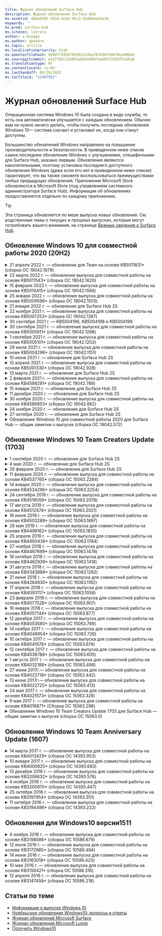 ```yaml
---
title: Журнал обновлений Surface Hub
description: Журнал обновлений Surface Hub
ms.assetid: d66a9392-2b14-4cb2-95c3-92db0ae2de34
keywords: ''
ms.prod: surface-hub
ms.sitesec: library
author: v-miegge
ms.author: dpandre
ms.topic: article
ms.localizationpriority: high
ms.openlocfilehash: 9d48779195702952314baf07636749b70ce000ab
ms.sourcegitcommit: e1d7782c2d205da9d1eb6b7aad0333350f2cb5a8
ms.translationtype: HT
ms.contentlocale: ru-RU
ms.lasthandoff: 04/29/2022
ms.locfileid: "12497952"
---
```

# <a name="surface-hub-update-history"></a>Журнал обновлений Surface Hub

Операционная система Windows 10 была создана в виде службы, то есть она автоматически улучшается с каждым обновлением. Обычно вам не нужно ничего делать, чтобы получить последние обновления Windows 10— система скачает и установит их, когда они станут доступны.

Большинство обновлений Windows направлено на повышение производительности и безопасности. В приведенном ниже списке самое последнее обновление Windows с улучшениями, специфичными для Surface Hub, указано первым. Обновления являются накопительными, поэтому установка последнего доступного обновления Windows (даже если его нет в приведенном ниже списке) гарантирует, что вы также сможете воспользоваться преимуществами любых предыдущих обновлений. Приложения Microsoft Store обновляются в Microsoft Store (под управлением системного администратора Surface Hub). Информация об обновлениях предоставляется отдельно по каждому приложению.

> [!TIP]
> Эта страница обновляется по мере выпуска новых обновлений. См. родственные темы о текущих и прошлых выпусках, которые могут потребовать вашего внимания, на странице [Важные сведения о Surface Hub](https://support.microsoft.com/products/surface-devices/surface-hub).

## <a name="windows-10-team-2020-update-20h2"></a>Обновление Windows 10 для совместной работы 2020 (20H2)

<details>
<summary>21 апреля 2022 г. — обновление для Team на основе KB5011831* (сборка ОС 19042.1679)</summary>

Обновление Surface Hub направлено на улучшение качества работы ОС и содержит исправления для системы безопасности. К числу ключевых обновлений Surface Hub, которые еще не были упомянуты в статье [Журнал обновлений Windows 10](https://support.microsoft.com/help/4581839/windows-10-update-history), можно отнести следующие:

* Исправление, которое не позволяет операции "Завершить сеанс" инициировать сообщение "Вашему устройству требуется обновление. Перезапустите его, чтобы завершить работу..." и последующий перезапуск в некоторых сценариях.
* Исправление, которое гарантирует возможность использования [CSP SurfaceHub](/windows/client-management/mdm/surfacehub-csp#deviceaccount) с политиками SyncML, которые настраивают учетные записи устройств в формате `DOMAIN\username`.
 
Инструкции по включению и отключению функций и служб устройств см. в [руководстве администратора Surface Hub](/surface-hub/). *[KB5011831](https://support.microsoft.com/help/5011831)
</details>

<details>
<summary>22 марта 2022 г. — обновление выпуска для совместной работы на основе KB5011543* (сборка ОС 19042.1620)</summary>

Обновление Surface Hub направлено на улучшение качества работы ОС и содержит исправления для системы безопасности. К числу ключевых обновлений Surface Hub, которые еще не были упомянуты в статье [Журнал обновлений Windows 10](https://support.microsoft.com/help/4581839/windows-10-update-history), можно отнести следующие:

* Добавляет для администраторов возможность [устанавливать прогрессивные веб-приложения](install-pwa-surface-hub.md) (PWA).
* Устраняет проблему, из-за которой устройства Surface Hub, присоединенные к Azure AD или настроенные с помощью учетной записи локального администратора, могли не синхронизировать часы компьютера.
* Устраняет проблему, из-за которой при использовании предложений входа в разделе собраний и файлов с помощью приложения Authenticator пользователям порой приходилось повторять процесс входа.
 
Инструкции по включению и отключению функций и служб устройств см. в [руководстве администратора Surface Hub](/surface-hub/). *[KB5011543](https://support.microsoft.com/help/5011543)
</details>

<details>
<summary>15 февраля 2022 г. — обновление выпуска для совместной работы на основе KB5010415* (сборка ОС 19042.1566)</summary>

Обновление Surface Hub направлено на улучшение качества работы ОС и содержит исправления для системы безопасности. Основные обновления для Surface Hub описаны в [Windows 10 для совместной работы 2020, обновление 2](surface-hub-2020-update-whats-new.md#windows-10-team-2020-update-2), а также включают следующее:

* Исправление, позволяющее отключать службы Exchange при настройке учетной записи устройства.
* Повышение надежности некоторых сценариев настройки учетной записи устройства при использовании локального почтового ящика Exchange.
* Повышение надежности некоторых сценариев настройки политики MDM при использовании CSP SurfaceHub.
* Повышение надежности сценариев входящих звонков при использовании Skype для бизнеса.

Инструкции по включению и отключению функций и служб устройств см. в [руководстве администратора Surface Hub](/surface-hub/). *[KB5010415](https://support.microsoft.com/help/5010415)
</details>

<details>
<summary>25 января 2022 г. — обновление выпуска для совместной работы на основе KB5009596* (сборка ОС 19042.1503)</summary>

Обновление Surface Hub направлено на улучшение качества работы ОС и содержит исправления для системы безопасности. К числу ключевых обновлений Surface Hub, которые еще не были упомянуты в статье [Журнал обновлений Windows 10](https://support.microsoft.com/help/4581839/windows-10-update-history), можно отнести следующие:

* Устранена проблема, из-за которой Surface Hub не удавалось передавать данные в настроенные рабочие области Azure Log Analytics.
* Устранена проблема, из-за которой запуск собрания Skype для бизнеса с экрана приветствия Surface Hub мог привести к полностью развернутому клиенту SfB, который нельзя было свернуть.
* Устранена проблема, из-за которой Surface Hub, присоединенные к Azure AD, не заполняли предварительно вход в собрания и файлы списком приглашенных на собрание.
* Устранена проблема, из-за которой в некоторых локальных сценариях нельзя было включить чередование паролей учетных записей устройств.

Инструкции по включению и отключению функций и служб устройств см. в [руководстве администратора Surface Hub](/surface-hub/). *[KB5009596](https://support.microsoft.com/help/5009596)
</details>

<details>
<summary>21 января 2022 г. — обновление для Surface Hub 2S</summary>

Это обновление предназначено для Surface Hub 2S и содержит обновления драйверов и встроенного ПО, описанные ниже:

* Обновление UEFI Surface — 694.3924.768.0
  * Повышена безопасность и стабильность системы.
* Драйвер интерфейса модуля управления Intel(R) — 2120.100.0.1085
  * Повышена безопасность и стабильность системы.
</details>

<details>
<summary>22 ноября 2021 г. — обновление выпуска для совместной работы на основе KB5007253* (сборка ОС 19042.1387)</summary>

Обновление Surface Hub направлено на улучшение качества работы ОС и содержит исправления для системы безопасности. К числу ключевых обновлений Surface Hub, которые еще не были упомянуты в статье [Журнал обновлений Windows 10](https://support.microsoft.com/help/4581839/windows-10-update-history), можно отнести следующие:

* Исправление, которое применяет ограничение в 32 символа при использовании политики MDM для установки «понятного имени» на Surface Hub.
* Исправление, которое исправляет поведение политики AllowStorageCard MDM, когда она возвращается к значению 1 (карты памяти разрешены) с 0.
* Обновите, чтобы позволить браузеру Edge (Chromium) получать доступ к тем же расположениям файлов, которые доступны в проводнике, включая подключенный USB-накопитель.

Инструкции по включению и отключению функций и служб устройств см. в [руководстве администратора Surface Hub](/surface-hub/). *[KB5007253](https://support.microsoft.com/help/5007253)
</details>

<details>
<summary>30 сентября 2021 г. — KB5004196, KB5004198 и KB5004199</summary>

Эти обновления для Surface Hub предоставляют клиент Teams Room, агент Центра администрирования Teams и агент управляемых конференц-залов. Основные функции описаны [в Teams Room на Surface Hub](surface-hub-teams-rooms.md).
 
Инструкции по включению и отключению функций и служб устройств см. в [руководстве администратора Surface Hub](/surface-hub/).
</details>

<details>
<summary>30 сентября 2021 г. — обновление выпуска для совместной работы на основе KB5005611* (сборка ОС 19042.1266)</summary>

Обновление Surface Hub направлено на улучшение качества работы ОС и содержит исправления для системы безопасности. К числу ключевых обновлений Surface Hub, которые еще не были упомянуты в статье [Журнал обновлений Windows 10](https://support.microsoft.com/help/4581839/windows-10-update-history), можно отнести следующие:

* Заменяет режим собрания 1 (предпочтительны Teams/доступен SfB) функциональностью режима 2 (только команды); можно использовать любой параметр, но оба имеют одинаковый эффект.

Инструкции по включению и отключению функций и служб устройств см. в [руководстве администратора Surface Hub](/surface-hub/). *[KB5005611](https://support.microsoft.com/help/5005611)
</details>

<details>
<summary>1 сентября 2021 г. — обновление выпуска для совместной работы на основе KB5005101* (сборка ОС 19042.1202)</summary>

Обновление Surface Hub направлено на улучшение качества работы ОС и содержит исправления для системы безопасности. Основные обновления для Surface Hub описаны в [Windows 10 для совместной работы 2020, обновление 1](surface-hub-2020-update-whats-new.md#windows-10-team-2020-update-1), а также включают следующее:

* Повышение надежности некоторых сценариев настройки учетной записи устройства при использовании локального почтового ящика Exchange.

Инструкции по включению и отключению функций и служб устройств см. в [руководстве администратора Surface Hub](/surface-hub/). *[KB5005101](https://support.microsoft.com/help/5005101)
</details>

<details>
<summary>29 июля 2021 г. — обновление выпуска для совместной работы на основе KB5004296* (сборка ОС 19042.1151)</summary>

Обновление Surface Hub направлено на улучшение качества работы ОС и содержит исправления для системы безопасности. К числу ключевых обновлений Surface Hub, которые еще не были упомянуты в статье [Журнал обновлений Windows 10](https://support.microsoft.com/help/4581839/windows-10-update-history), можно отнести следующие:

* Обновите функцию "Сбор журналов", чтобы включить диагностические данные Windows в формате CSV.
* Исправление, которое гарантирует, что очистка завершения сеанса полностью удалит все данные, связанные с Edge Chromium.
* Улучшает некоторые сценарии личного входа с присоединенными к Azure AD устройствами Surface Hub при использовании приложения Authenticator.

Инструкции по включению и отключению функций и служб устройств см. в [руководстве администратора Surface Hub](/surface-hub/). *[KB5004296](https://support.microsoft.com/help/5004296)
</details>

<details>
<summary>10 июня 2021 г. — обновление для Surface Hub 2S</summary>

Это обновление предназначено для Surface Hub 2S и содержит обновления драйверов и встроенного ПО, описанные ниже:

* Обновление UEFI Surface — 694.3751.768.0
  * Устранена критическая уязвимость системы безопасности и повышена стабильность системы.
* Обновление встроенного ПО Surface ME — 11.8.86.3877
  * Устранена критическая уязвимость системы безопасности и повышена стабильность системы.
* Драйвер интерфейса модуля управления Intel(R) — 2102.100.0.1044
  * Устранена критическая уязвимость системы безопасности и повышена стабильность системы.
</details>

<details>
<summary>13 апреля 2021 г. — обновление выпуска для совместной работы на основе KB5001330* (сборка ОС 19042.928)</summary>

Обновление Surface Hub направлено на улучшение качества работы ОС и содержит исправления для системы безопасности. К числу ключевых обновлений Surface Hub, которые еще не были упомянуты в статье [Журнал обновлений Windows 10](https://support.microsoft.com/help/4581839/windows-10-update-history), можно отнести следующие:

* Устранена проблема, из-за которой на некоторых устройствах Surface Hub устанавливались только ежемесячные обновления безопасности Windows, а не все накопительные обновления Windows.

Инструкции по включению и отключению функций и служб устройств см. в [руководстве администратора Surface Hub](/surface-hub/). *[KB5001330](https://support.microsoft.com/help/5001330)
</details>

<details>
<summary>13 марта 2021 г. — обновление для Surface Hub 2S</summary>

Это обновление предназначено для Surface Hub 2S и содержит обновления драйверов и встроенного ПО, описанные ниже:

* Драйвер Intel(R) Bluetooth — 22.30.0.4
  * Повышена безопасность и стабильность системы.
* Графический драйвер Intel(R) — 27.20.100.8682
  * Повышена безопасность и стабильность системы.
* Драйвер Intel(R) Wi-Fi — 22.30.0.11
  * Повышена безопасность и стабильность системы.
</details>

<details>
<summary>2 февраля 2021 г. — обновление выпуска для совместной работы на основе KB4598291* (сборка ОС 19042.789)</summary>

Обновление Surface Hub направлено на улучшение качества работы ОС и содержит исправления для системы безопасности. К числу ключевых обновлений Surface Hub, которые еще не были упомянуты в статье [Журнал обновлений Windows 10](https://support.microsoft.com/help/4581839/windows-10-update-history), можно отнести следующие:

* Исправление, позволяющее синхронизировать календарь с Exchange, если имя участника-пользователя учетной записи устройства не равно SMTP.
* Добавляет возможность для администраторов [отключать использование современной проверки подлинности](/windows/client-management/mdm/surfacehub-csp#deviceaccount-exchangemodernauthenabled) во время синхронизации календаря с Exchange.
* Гарантирует, что пользователям Surface Hub не будет предложено ввести учетные данные прокси-сервера после включения функции "Использовать учетные данные учетной записи устройства".
* Устранена проблема, из-за которой проверки обновлений Центра обновления Windows и Store никогда не завершались, если использовался прокси-сервер, требующий проверки подлинности.
* Повышает надежность приложения Connect в проводных сценариях загрузки.

Инструкции по включению и отключению функций и служб устройств см. в [руководстве администратора Surface Hub](/surface-hub/). *[KB4598291](https://support.microsoft.com/help/4598291)
</details>

<details>
<summary>15 января 2021 г. — обновление для Surface Hub 2S</summary>

Это обновление предназначено для Surface Hub 2S и содержит обновления драйверов и встроенного ПО, описанные ниже:

* Обновление встроенного ПО SMC Surface — 3.93.139.0
* Обновление UEFI Surface — 694.3473.768.0
</details>

<details>
<summary>11 декабря 2020 г. — обновление для Surface Hub 2S</summary>

Это обновление предназначено для Surface Hub 2S и содержит обновления драйверов и встроенного ПО, описанные ниже:

* Обновление встроенного ПО SMC Surface — 3.92.139.0
* Обновление UEFI Surface — 694.3447.768.0
</details>

<details>
<summary>30 ноября 2020 г. — обновление выпуска для совместной работы на основе KB4586853* (сборка ОС 19042.662)</summary>

Обновление Surface Hub направлено на улучшение качества работы ОС и содержит исправления для системы безопасности. К числу ключевых обновлений Surface Hub, которые еще не были упомянуты в статье [Журнал обновлений Windows 10](https://support.microsoft.com/help/4581839/windows-10-update-history), можно отнести следующие:

* Обновление страницы параметров конфиденциальности для предоставления дополнительных параметров.
* Устранена проблема, из-за которой уже начавшиеся собрания не отображались на экране приветствия/начальном экране.
* Устранена проблема с облачным восстановлением для языков, отличных от английского (США).
* Skype для бизнеса
  * Улучшены характеристики направленного звука.
  * Заглушены звуки от касания пера при использовании пера во время звонков Skype для бизнеса.
* Повышена надежность при регистрации в программе предварительной оценки Windows.
* Повышена надежность оболочки Windows Team.

Инструкции по включению и отключению функций и служб устройств см. в [руководстве администратора Surface Hub](/surface-hub/). *[KB4586853](https://support.microsoft.com/help/4586853)
</details>

<details>
<summary>24 ноября 2020 г. — обновление для Surface Hub 2S</summary>

Это обновление предназначено для Surface Hub 2S и содержит обновления драйверов и встроенного ПО, описанные ниже:

* Обновление встроенного ПО SMC Surface — 3.91.139.0
  * Повышение надежности режима ожидания с подключением.
* Обновление встроенного ПО Surface Touch — 3.91.139.0
  * Повышение отклика на сенсорный ввод в режиме ожидания с подключением.
* Обновление встроенного ПО Surface USB Audio — 3.91.139.0
* Обновление встроенного ПО Surface Pen — 3.91.139.0
</details>

<details>
<summary>27 октября 2020 г. — обновление для Surface Hub 2S</summary>

Это обновление предназначено для Surface Hub 2S и содержит обновления драйверов и встроенного ПО, описанные ниже:

* Обновление встроенного ПО агрегатора системы Surface — 4.14.139.0
* Обновление UEFI Surface — 694.3386.768.0
</details>

<details>
<summary>Обновление Windows 10 для совместной работы 2020 для Surface Hub — общие заметки о выпуске (сборка ОС 19042.572)</summary>

Обновление Surface Hub направлено на улучшение качества работы ОС и содержит исправления для системы безопасности. Ключевые обновления для Surface Hub, не описанные в [журнале обновлений Windows 10](https://support.microsoft.com/help/4581839/windows-10-update-history), отмечены на странице [Новые возможности обновления Windows 10 для совместной работы 2020](/surface-hub/surface-hub-2020-update-whats-new).

Дополнительные сведения о доступности обновлений по регионам, методам распространения и типам устройств см. на странице [Установка обновления Windows 10 для совместной работы 2020](/surface-hub/surface-hub-2020-update).
</details>

## <a name="windows-10-team-creators-update-1703"></a>Обновление Windows 10 Team Creators Update (1703)

<details>
<summary>1 сентября 2020 г. — обновление для Surface Hub 2S</summary>

Это обновление предназначено для Surface Hub 2S и содержит обновления драйверов и встроенного ПО, описанные ниже:

* Обновление встроенного ПО SMC Surface — 1.177.139.0
  * Улучшает сценарии восстановления полей.
* Обновление встроенного ПО SSD Surface — 5.14.139.0
  * Повышает стабильность системы.
* Драйвер Surface Serial Hub — 9.40.139.0
  * Повышает стабильность системы.
</details>

<details>
<summary>4 мая 2020 г. — обновление для Surface Hub 2S</summary>

Это обновление предназначено для Surface Hub 2S и содержит обновления драйверов и встроенного ПО, описанные ниже:

* Аудиодрайвер Surface USB — 15.3.6.0
  * Улучшены характеристики направленного звука.
* Аудиодрайвер дисплея Intel(R) — 10.27.0.5
  * Улучшает сценарии демонстрации экрана.
* Графический драйвер Intel(R) — 26.20.100.7263
  * Повышает стабильность системы.
* Системный драйвер Surface — 1.7.139.0
  * Повышает стабильность системы.
* Обновление прошивки SMC Surface — 1.176.139.0
  * Повышает стабильность системы.
</details>

<details>
<summary>28 февраля 2020 г. — обновление для Surface Hub 2S</summary>

Это обновление предназначено для Surface Hub 2S и содержит обновления драйверов и встроенного ПО, описанные ниже:

* Драйвер интеграции Surface — 13.46.139.0 
  * Улучшает сценарии яркости дисплея.
* Драйвер интерфейса модуля управления Intel(R) — 1914.12.0.1256
  * Повышает стабильность системы.
* Обновление встроенного ПО SMC Surface — 1.161.139.0
  * Повышает производительность батареи пера.
* Обновление UEFI Surface — 694.2938.768.0
  * Повышает стабильность системы.
</details>

<details>
<summary>11 февраля 2020 г. — обновление выпуска для совместной работы на основе KB4537765* (сборка ОС 15063.2284)</summary>

Обновление Surface Hub направлено на улучшение качества работы ОС и содержит исправления для системы безопасности. К числу ключевых обновлений Surface Hub, которые еще не были упомянуты в статье [Журнал обновлений Windows 10](https://support.microsoft.com/help/4018124/windows-10-update-history), можно отнести следующие:

* Устраняет проблему, из-за которой Hub 2S плохо слышен другими участниками во время вызовов Skype для бизнеса.
* Повышена надежность некоторых сценариев использования арабского языка, иврита и других языков с написанием справа налево в Surface Hub.

Инструкции по включению и отключению функций и служб устройств см. в [руководстве администратора Surface Hub](/surface-hub/).
*[KB4537765](https://support.microsoft.com/help/4537765)
</details>

<details>
<summary>14 января 2020 г. — обновление выпуска для совместной работы на основе KB4534296* (сборка ОС 15063.2254)</summary>

Обновление Surface Hub направлено на улучшение качества работы ОС и содержит исправления для системы безопасности. К числу ключевых обновлений Surface Hub, которые еще не были упомянуты в статье [Журнал обновлений Windows 10](https://support.microsoft.com/help/4018124/windows-10-update-history), можно отнести следующие:

* Устранена проблема в сборе журналов для Microsoft Surface Hub 2S.

Инструкции по включению и отключению функций и служб устройств см. в [руководстве администратора Surface Hub](/surface-hub/).
*[KB4534296](https://support.microsoft.com/help/4534296)
</details>

<details>
<summary>24 сентября 2019 г. — обновление выпуска для совместной работы на основе KB4516059* (сборка ОС 15063.2078)</summary>

Обновление Surface Hub направлено на улучшение качества работы ОС и содержит исправления для системы безопасности. К числу ключевых обновлений Surface Hub, которые еще не были упомянуты в статье [Журнал обновлений Windows 10](https://support.microsoft.com/help/4018124/windows-10-update-history), можно отнести следующие:

 * Обновление страницы параметров восстановления Surface Hub 2S для точного отражения параметров восстановления.
 * Обновление экрана приветствия Surface Hub 2S для улучшения узнаваемости устройства.
 * Устранена проблема с неправильным отображением фона оболочки Windows Team.
 * Устранена проблема с сохранением макета меню "Пуск" при настройке с помощью политики MDM.
 * Исправлена проблема в Microsoft Edge, возникавшая при просмотре некоторых внутренних веб-сайтов.
 * Исправлена проблема в Skype для бизнеса, возникающая при презентации в режима "Весь экран".

Инструкции по включению и отключению функций и служб устройств см. в [руководстве администратора Surface Hub](/surface-hub/).
*[KB4503289](https://support.microsoft.com/help/4503289)
</details>

<details>
<summary>17 августа 2019 г. — обновление выпуска для совместной работы на основе KB4512474* (сборка ОС 15063.2021)</summary>

Обновление Surface Hub направлено на улучшение качества работы ОС и содержит исправления для системы безопасности. К числу ключевых обновлений Surface Hub, которые еще не были упомянуты в статье [Журнал обновлений Windows 10](https://support.microsoft.com/help/4018124/windows-10-update-history), можно отнести следующие:

 * Гарантирует, что видеовыход на концентраторе 2S по умолчанию находится в режиме "Дублировать".
 * Повышена надежность некоторых сценариев использования арабского языка в Surface Hub.

Инструкции по включению и отключению функций и служб устройств см. в [руководстве администратора Surface Hub](/surface-hub/).
*[KB4503289](https://support.microsoft.com/help/4503289)
 </details>

<details>
<summary>18 июня 2019 г. — обновление выпуска для совместной работы на основе KB4503289* (сборка ОС 15063.1897)</summary>

Обновление Surface Hub направлено на улучшение качества работы ОС и содержит исправления для системы безопасности. К числу ключевых обновлений Surface Hub, которые еще не были упомянуты в статье [Журнал обновлений Windows 10](https://support.microsoft.com/help/4018124/windows-10-update-history), можно отнести следующие:

* Устранена проблема, из-за которой пользователи не могли войти в систему на устройстве Microsoft Surface Hub под учетной записью Azure Active Directory. Эта проблема возникала из-за неправильного завершения предыдущего сеанса.
* Добавлена поддержка подключений TLS 1.2 поставщикам удостоверений и Exchange в сценариях настройки учетной записи устройства.
* Исправления для повышения надежности приложения диагностики оборудования на Hub 2S. 
* Исправление для повышения согласованности при первом запуске на Hub 2S. 

Инструкции по включению и отключению функций и служб устройств см. в [руководстве администратора Surface Hub](/surface-hub/).
*[KB4503289](https://support.microsoft.com/help/4503289)
</details>

<details>
<summary>28 мая 2019 г. — обновление выпуска для совместной работы на основе KB4499162* (сборка ОС 15063.1835)</summary>

Обновление Surface Hub направлено на улучшение качества работы ОС и содержит исправления для системы безопасности. К числу ключевых обновлений Surface Hub, которые еще не были упомянуты в статье [Журнал обновлений Windows 10](https://support.microsoft.com/help/4018124/windows-10-update-history), можно отнести следующие:

* Гарантирует, что пользователям Surface Hub не будет предложено ввести учетные данные прокси-сервера после включения функции "Использовать учетные данные учетной записи устройства".
* Устранена проблема, из-за которой соединения Skype периодически терпят неудачу из-за того, что аудио или видео не использует правильный прокси-сервер.
* Добавлена поддержка TLS 1.2 в Skype для бизнеса.
* Устранен сбой подключения SIP в клиенте Skype, когда на сервере Skype отключен TLS 1.0 или TLS 1.1.

Инструкции по включению и отключению функций и служб устройств см. в [руководстве администратора Surface Hub](/surface-hub/).
*[KB4499162](https://support.microsoft.com/help/4499162)
</details>

<details>
<summary>25 апреля 2019 г. — обновление выпуска для совместной работы на основе KB4493436* (сборка ОС 15063.1784)</summary>

Обновление Surface Hub направлено на улучшение качества работы ОС и содержит исправления для системы безопасности. К числу ключевых обновлений Surface Hub, которые еще не были упомянуты в статье [Журнал обновлений Windows 10](https://support.microsoft.com/help/4018124/windows-10-update-history), можно отнести следующие:

* Устранена проблема синхронизации видео и аудио с некоторыми USB-устройствами, подключенными к Surface Hub.

Инструкции по включению и отключению функций и служб устройств см. в [руководстве администратора Surface Hub](/surface-hub/).
*[KB4493436](https://support.microsoft.com/help/4493436)
</details>

<details>
<summary>27 ноября 2018 г. — обновление выпуска для совместной работы на основе KB4467699* (сборка ОС 15063.1478)</summary>

Обновление Surface Hub направлено на улучшение качества работы ОС и содержит исправления для системы безопасности. К числу ключевых обновлений Surface Hub, которые еще не были упомянуты в статье [Журнал обновлений Windows 10](https://support.microsoft.com/help/4018124/windows-10-update-history), можно отнести следующие:

* Устранена проблема, из-за которой некоторые пользователи не могли войти в раздел "Мои собрания и файлы".

Инструкции по включению и отключению функций и служб устройств см. в [руководстве администратора Surface Hub](/surface-hub/).
*[KBKB4467699](https://support.microsoft.com/help/KB4467699)
</details>

<details>
<summary>18 октября 2018 г. — обновление выпуска для совместной работы на основе KB4462939* (сборка ОС 15063.1418)</summary>

Обновление Surface Hub направлено на улучшение качества работы ОС и содержит исправления для системы безопасности. К числу ключевых обновлений Surface Hub, которые еще не были упомянуты в статье [Журнал обновлений Windows 10](https://support.microsoft.com/help/4018124/windows-10-update-history), можно отнести следующие:

* Исправления в Skype для бизнеса: 
  * Устранена проблема с подключением к Skype для бизнеса при выходе из спящего режима.
  * Устранена проблема с сетевым подключением Skype для бизнеса, когда устройство подключено к Интернету.
  * Исправлен сбой Skype для бизнеса при поиске пользователей из каталога.
* Устранена проблема, из-за которой концентратор ошибочно сообщал об ошибке "Отсутствует подключения к Интернету" в корпоративных прокси-средах.
* Реализована функция, позволяющая клиентам подписаться на новый интерфейс доски.

Инструкции по включению и отключению функций и служб устройств см. в [руководстве администратора Surface Hub](/surface-hub/).
*[KB4462939](https://support.microsoft.com/help/4462939)
</details>

<details>
<summary>31 августа 2018 г. — обновление выпуска для совместной работы на основе KB4343889* (сборка ОС 15063.1292)</summary>

Обновление Surface Hub направлено на улучшение качества работы ОС и содержит исправления для системы безопасности. К числу ключевых обновлений Surface Hub, которые еще не были упомянуты в статье [Журнал обновлений Windows 10](https://support.microsoft.com/help/4018124/windows-10-update-history), можно отнести следующие:

* Добавлена поддержка Microsoft Teams
* Устранена проблема с управлением задачами при регистрации Intune
* Позволяет администраторам отключать службы обмена мгновенными сообщениями и электронной почты для концентратора
* Дополнительные исправления ошибок и улучшения надежности приложения Skype для бизнеса Surface Hub.

Инструкции по включению и отключению функций и служб устройств см. в [руководстве администратора Surface Hub](/surface-hub/).
*[KB4343889](https://support.microsoft.com/help/4343889)
</details>

<details>
<summary>21 июня 2018 г. — обновление выпуска для совместной работы на основе KB4284830* (сборка ОС 15063.1182)</summary>

Обновление Surface Hub направлено на улучшение качества работы ОС и содержит исправления для системы безопасности. К числу ключевых обновлений Surface Hub, которые еще не были упомянуты в статье [Журнал обновлений Windows 10](https://support.microsoft.com/help/4018124/windows-10-update-history), можно отнести следующие:

* Изменение телеметрии для поддержки требований GDPR в EMEA

Инструкции по включению и отключению функций и служб устройств см. в [руководстве администратора Surface Hub](/surface-hub/).
*[KB4284830](https://support.microsoft.com/help/KB4284830)
</details>

<details>
<summary>17 апреля 2018 г. — обновление выпуска для совместной работы на основе KB4093117* (сборка ОС 15063.1058)</summary>

Обновление Surface Hub направлено на улучшение качества работы ОС и содержит исправления для системы безопасности. К числу ключевых обновлений Surface Hub, которые еще не были упомянуты в статье [Журнал обновлений Windows 10](https://support.microsoft.com/help/4018124/windows-10-update-history), можно отнести следующие:

* Устранена проблема проводной проекции
* Включает массовое обновление для определенных политик MDM (управление мобильными устройствами).
* Устранена проблема с набирателем номера при международных звонках
* Устранена проблема с разрешением изображения, когда 2 Surface Hub присоединяются к одному и тому же собранию.
* Устранена ошибка обработки сертификата OMS (Пакет управления операциями).
* Устранена проблема безопасности при очистке в конце сеанса
* Устранена проблема Miracast, когда Surface Hub указан для каналов со 149 по 165.
  * Каналы со 149 по 165 по-прежнему будут недоступны в Европе, Японии и Израиле из-за региональных нормативных актов

Инструкции по включению и отключению функций и служб устройств см. в [руководстве администратора Surface Hub](/surface-hub/).
*[KB4093117](https://support.microsoft.com/help/4093117)
</details>

<details>
<summary>23 февраля 2018 г. — обновление выпуска для совместной работы на основе KB4077528* (сборка ОС 15063.907)</summary>

Обновление Surface Hub направлено на улучшение качества работы ОС и содержит исправления для системы безопасности. К числу ключевых обновлений Surface Hub, которые еще не были упомянуты в статье [Журнал обновлений Windows 10](https://support.microsoft.com/help/4018124/windows-10-update-history), можно отнести следующие:

* Устранена проблема, из-за которой параметры MDM применялись неправильно.
* Улучшенный процесс очистки

Инструкции по включению и отключению функций и служб устройств см. в [руководстве администратора Surface Hub](/surface-hub/).
*[KB4077528](https://support.microsoft.com/help/4077528)
</details>

<details>
<summary>16 января 2018 г. — обновление выпуска для совместной работы на основе KB4057144* (сборка ОС 15063.877)</summary>

Обновление Surface Hub направлено на улучшение качества работы ОС и содержит исправления для системы безопасности. К числу ключевых обновлений Surface Hub, которые еще не были упомянуты в статье [Журнал обновлений Windows 10](https://support.microsoft.com/help/4018124/windows-10-update-history), можно отнести следующие:

* Добавлена возможность управления макетом плиток меню «Пуск» через MDM
* Исправление ошибки MDM при настройке ротации паролей

Инструкции по включению и отключению функций и служб устройств см. в [руководстве администратора Surface Hub](/surface-hub/).
*[KB4057144](https://support.microsoft.com/help/4057144)
</details>

<details>
<summary>12 декабря 2017 г. — обновление выпуска для совместной работы на основе KB4053580* (сборка ОС 15063.786)</summary>

Обновление Surface Hub направлено на улучшение качества работы ОС и содержит исправления для системы безопасности. К числу ключевых обновлений Surface Hub, которые еще не были упомянуты в статье [Журнал обновлений Windows 10](https://support.microsoft.com/help/4018124/windows-10-update-history), можно отнести следующие:

* Устранение мигания видео с камеры вызовов Skype для бизнеса;
* Устранение проблемы с идентификатором SSD центра уведомлений.

Инструкции по включению и отключению функций и служб устройств см. в [руководстве администратора Surface Hub](/surface-hub/).
*[KB4053580](https://support.microsoft.com/help/4053580)
</details>

<details>
<summary>14 ноября 2017 г. — обновление выпуска для совместной работы на основе KB4048954* (сборка ОС 15063.726)</summary>

Обновление Surface Hub направлено на улучшение качества работы ОС и содержит исправления для системы безопасности. К числу ключевых обновлений Surface Hub, которые еще не были упомянуты в статье [Журнал обновлений Windows 10](https://support.microsoft.com/help/4018124/windows-10-update-history), можно отнести следующие:

* Обновление компонентов, позволяющее пользователям включать проверку подлинности в проводной сети по протоколу 802.1X с помощью политики MDM.
* Обновление компонентов, которое позволяет пользователям динамически выбирать необходимое приложение при открытии файла.
* Исправление, которое обеспечивает полное удаление всех подключений между учетной записью пользователя и устройством в ходе очистки по завершении сеанса.
* Исправление с целью повышения производительности, которое сокращает время очистки, а также время подключения с помощью Miracast.
* Внедрение функции упрощенной проверки подлинности, которую можно использовать во время собраний.
* Исправление, благодаря которому компоненты служб используют одинаковый прокси-сервер, настроенный на различных устройствах.
* Улучшенная защита данных телеметрии, передаваемых устройством, и оптимизация использования пропускной способности.
* Внедрение функции, позволяющей пользователям отправлять отзывы в корпорацию Майкрософт после собрания.

Инструкции по включению и отключению функций и служб устройств см. в [руководстве администратора Surface Hub](/surface-hub/).
*[KB4048954](https://support.microsoft.com/help/4048954)
</details>

<details>
<summary>10 октября 2017 г. — обновление выпуска для совместной работы на основе KB4041676* (сборка ОС 15063.674)</summary>

Обновление Surface Hub направлено на улучшение качества работы ОС и содержит исправления для системы безопасности. К числу ключевых обновлений Surface Hub, которые еще не были упомянуты в статье [Журнал обновлений Windows 10](https://support.microsoft.com/help/4018124/windows-10-update-history), можно отнести следующие:

* Skype для бизнеса
  * Устранена проблема, требующая перезагрузки устройства после выхода из спящего режима.
  * Устранена проблема, из-за которой не удавалось разрешить внешние контакты через учетную запись в Skype Online Hub.
* PowerPoint
  * Устранена проблема, из-за которой некоторые презентации PowerPoint не отображались в Hub.
* Общее
  * Исправление, устраняющее проблему из-за которой системный администратор не мог отключить порт USB.

*[KB4041676](https://support.microsoft.com/help/4041676)
</details>

<details>
<summary>12 сентября 2017 г. — обновление выпуска для совместной работы на основе KB4038788* (сборка ОС 15063.605) </summary>

Обновление Surface Hub направлено на улучшение качества работы ОС и содержит исправления для системы безопасности. К числу ключевых обновлений Surface Hub, которые еще не были упомянуты в статье [Журнал обновлений Windows 10](https://support.microsoft.com/help/4018124/windows-10-update-history), можно отнести следующие:

* Безопасность
  * Устранена проблема с Bitlocker при выходе устройства из спящего режима.
* Общее
  * Уменьшена периодичность/объем телеметрических измерений работоспособности устройства, в результате чего повысилась производительность системы.
  * Устранена проблема, не позволяющая устройству собирать системные журналы.

*[KB4038788](https://support.microsoft.com/help/4038788)
</details>

<details>
<summary>1 августа 2017 г. — обновление выпуска для совместной работы на основе KB4032188* (сборка ОС 15063.498)</summary>

* Skype для бизнеса 
  * Решена проблема входа в систему Skype для бизнеса, из-за которой раньше требовалось повторить попытку входа или перезагрузить систему.
  * Решена проблема, из-за которой время собрания в Skype для бизнеса отображалось некорректно.
  * Исправления, вносимые с целью повысить надежность Surface Hub Skype для бизнеса.

*[KB4032188](https://support.microsoft.com/help/4032188)
</details>

<details>
<summary>27 июня 2017г.— обновление выпуска для совместной работы на основе KB4022716* (сборка ОС 15063.442)</summary>

Обновление Surface Hub направлено на улучшение качества работы ОС и содержит исправления для системы безопасности. К числу ключевых обновлений Surface Hub, которые еще не были упомянуты в статье [Журнал обновлений Windows 10](https://support.microsoft.com/help/4018124/windows-10-update-history), можно отнести следующие:

* Решена проблема аварийного завершения работы драйвера NVIDIA, в результате чего раньше требовалось выключить спящий 84-дюймовый Surface Hub и перезапустить его вручную.
* Устранена проблема, из-за которой некоторые приложения не запускались на 84-дюймовом Surface Hub.

*[KB4022716](https://support.microsoft.com/help/4022716)
</details>

<details>
<summary>13 июня 2017г.— обновление выпуска для совместной работы на основе KB4022725* (сборка ОС 15063.413)</summary>

Обновление Surface Hub направлено на улучшение качества работы ОС и содержит исправления для системы безопасности. К числу ключевых обновлений Surface Hub, которые еще не были упомянуты в статье [Журнал обновлений Windows 10](https://support.microsoft.com/help/4018124/windows-10-update-history), можно отнести следующие:

* Общее
  * Устранены проблемы, связанные с падением капель чернил при использовании пера
  * Устранена проблема, из-за которой "очистка" собрания занимает много времени

*[KB4022725](https://support.microsoft.com/help/4022725)
</details>

<details>
<summary>24 мая 2017 г. — обновление выпуска для совместной работы на основе KB4021573* (сборка ОС 15063.328)</summary>

Обновление Surface Hub направлено на улучшение качества работы ОС и содержит исправления для системы безопасности. К числу ключевых обновлений Surface Hub, которые еще не были упомянуты в статье [Журнал обновлений Windows 10](https://support.microsoft.com/help/4018124/windows-10-update-history), можно отнести следующие:

* Общее
  * Устранена проблема, связанная с хранением настроек прокси-сервера во время обновления

*[KB4021573](https://support.microsoft.com/help/4021573)
</details>

<details>
<summary>9 мая 2017 г. — обновление выпуска для совместной работы на основе KB4016871* (Сборка ОС 15063.296)</summary>

Обновление Surface Hub направлено на улучшение качества работы ОС и содержит исправления для системы безопасности. К числу ключевых обновлений Surface Hub, которые еще не были упомянуты в статье [Журнал обновлений Windows 10](https://support.microsoft.com/help/4018124/windows-10-update-history), можно отнести следующие:

* Общее
  * Устранена проблема цикла сна/пробуждения
  * Устранено несколько проблем сброса и восстановления
  * Устранена проблема с вкладкой "Журнал обновлений"
  * Устранена проблема запуска службы Miracast
* Приложения
  * Устранена ошибка обновления пакета приложений

*[KB4016871](https://support.microsoft.com/help/4016871)
</details>

<details>
<summary>Обновление Windows 10 Team Creators Update 1703 для Surface Hub — общие заметки о выпуске (сборка ОС 15063.0)</summary>

Обновление Surface Hub направлено на улучшение качества работы ОС и содержит исправления для системы безопасности. К числу ключевых обновлений Surface Hub, которые еще не были упомянуты в статье [Журнал обновлений Windows 10](https://support.microsoft.com/help/4018124/windows-10-update-history), можно отнести следующие:

* Улучшение взаимодействия на большом экране 
  * Совершенствование карусели собраний в разделах начальной настройки и запуска
  * Возможность присоединяться к собраниям и завершать сеансы непосредственно из меню "Пуск"
  * Приложения могут использовать во время сеанса большую площадь экрана
  * Упрощение механизмов управления в Skype
  * Совершенствование механизмов для предоставления обратной связи
* Доступ к моей личному содержимому*
  * Персональная система единого входа на странице первоначальной настройки или запуска
  * Возможность присоединяться к собраниям и завершать сеансы непосредственно из меню "Пуск"
  * Доступ к личным файлам через Onedrive для бизнеса непосредственно из меню "Пуск".
  * Готовый вход для участников
  * Оптимизированные процедуры аутентификации благодаря использованию приложения для проверки подлинности*
* Развертывание и управляемость 
  * Упрощение запуска при первом включении благодаря пакетной подготовке приложений
  * Облачная служба восстановления устройств
  * Поддержка корпоративных сертификатов клиента
  * Улучшенная поддержка учетных данных прокси-серверов
  * Добавлена и усовершенствована поддержка конфигурации качества обслуживания Skype
  * Добавлена возможность настройки громкости устройства по умолчанию в разделе "Параметры"
  * Усовершенствована поддержка MDM для [параметров](/surface-hub/remote-surface-hub-management) Surface Hub
* Повышенная безопасность 
  * Добавлена возможность ограничить USB-накопители модулем BitLocker
  * Добавлена возможность отключить порты USB с помощью MDM
  * Добавлена возможность отключения функции "Продолжить сеанс" в случае тайм-аута
  * Добавление проводной поддержки стандарта безопасности 802.1x
* Звук и проекции
  * Усовершенствования динамика для человеческого голоса Dolby Audio
  * Заглушены звуки от касания пера при использовании пера во время звонков Skype для бизнеса
  * Добавлена поддержка подключений инфраструктуры Miracast
* Исправления с целью повышения надежности и производительности
  * Устранено несколько проблем сброса и восстановления
  * Устранена проблема аутентификации Surface Hub Exchange при использовании сертификатов клиента
  * Усовершенствовано подключение к сети Wi-Fi и стабильность учетных данных
  * Устранена проблема, связанная с деформированием звука Miracast и синхронизацией во время воспроизведения видео
  * Добавлен параметр для отключения автоматического подключения

Функция единого входа требует использования Office365 и OneDrive для бизнеса **Требования к обслуживанию см. в руководстве администратора.

</details>

## <a name="windows-10-team-anniversary-update-1607"></a>Обновление Windows 10 Team Anniversary Update (1607)

<details>
<summary>14 марта 2017 г. — обновление выпуска для совместной работы на основе KB4013429* (сборка ОС 14393.953)</summary>

Обновление Surface Hub направлено на улучшение качества работы ОС и содержит исправления для системы безопасности. К числу ключевых обновлений Surface Hub, которые еще не были упомянуты в статье [Журнал обновлений Windows 10](https://support.microsoft.com/help/4018124/windows-10-update-history), можно отнести следующие:

* Общее
  * Исправление безопасности для проводника, предотвращающее переход в ограниченные расположения файлов
* Skype для бизнеса
  * Исправление проблемы, вызывающе задержку во время демонстрации экрана при работе с удаленным рабочим столом

*[KB4013429](https://support.microsoft.com/help/4013429)
</details>

<details>
<summary>10 января 2017 г. — обновление выпуска для совместной работы на основе KB4000825* (сборка ОС 14393.693)</summary>

Обновление Surface Hub направлено на улучшение качества работы ОС и содержит исправления для системы безопасности. К числу ключевых обновлений Surface Hub, которые еще не были упомянуты в статье [Журнал обновлений Windows 10](https://support.microsoft.com/help/4018124/windows-10-update-history), можно отнести следующие:

* Включена возможность выбрать раскладки клавиатуры 106/109 для физических японских клавиатур

*[KB4000825](https://support.microsoft.com/help/4000825)
</details>

<details>
<summary>13 декабря 2016 г. — обновление выпуска для совместной работы на основе KB3206632* (сборка ОС 14393.576)</summary>

Обновление Surface Hub направлено на улучшение качества работы ОС и содержит исправления для системы безопасности. К числу ключевых обновлений Surface Hub, которые еще не были упомянуты в статье [Журнал обновлений Windows 10](https://support.microsoft.com/help/4018124/windows-10-update-history), можно отнести следующие:

* Устранена проблема искажения звука при проводном подключении

*[KB3206632](https://support.microsoft.com/help/3206632)
</details>

<details>
<summary>4 ноября 2016 г. — обновление выпуска для совместной работы на основе KB3200970* (сборка ОС 14393.447)</summary>

Изменения в обновлении Windows 10 Team Anniversary Update (версия 1607) для Surface Hub включают усовершенствования качества и исправления безопасности. К числу ключевых обновлений Surface Hub, которые еще не были упомянуты в статье [Журнал обновлений Windows 10](https://support.microsoft.com/help/4018124/windows-10-update-history), можно отнести следующие:

* Исправление ошибок Skype для бизнеса с целью повышения надежности

*[KB3200970](https://support.microsoft.com/help/3200970)
</details>

<details>
<summary>25 октября 2016 г. — обновление выпуска для совместной работы на основе KB3197954* (сборка ОС 14393.351)</summary>

Обновление Surface Hub направлено на улучшение качества работы ОС и содержит исправления для системы безопасности. К числу ключевых обновлений Surface Hub, которые еще не были упомянуты в статье [Журнал обновлений Windows 10](https://support.microsoft.com/help/4018124/windows-10-update-history), можно отнести следующие:

* Включение функции сна в ОС и BIOS с целью снижения энергопотребления Surface Hub и повышения долгосрочной надежности устройства
* Общее
  * Устранены проблемы в сценариях, когда экранная клавиатура иногда не отображается
  * Устранено смещение приложения "Доска", которое иногда происходит при открытии запланированного собрания
  * Устранена проблема, не позволяющая администраторам менять пароль локального администратора после сброса параметров устройства
  * Изменения в BIOS, позволяющие устранить проблему, связанную с отслеживанием на панели состояния во время сброса параметров устройства
  * Обновление UEFI для решения проблем, связанных с выключением питания

*[KB3197954](https://support.microsoft.com/help/3197954)
</details>

<details>
<summary>11 октября 2016 г. — обновление выпуска для совместной работы на основе KB3194496* (сборка ОС 14393.222)</summary>

Эти изменения позволяют применить обновление Windows 10 Team Anniversary Update к Surface Hub и включают усовершенствования качества и исправления безопасности. (После установки ваше устройство будет работать под управлением Windows 10 версии 1607.) К числу ключевых обновлений Surface Hub, которые еще не были упомянуты в статье [Журнал обновлений Windows 10](https://support.microsoft.com/help/4018124/windows-10-update-history), можно отнести следующие:

* Skype для бизнеса
  * Улучшения производительности при присоединении к собранию, включая устранение проблемы при присоединении к собранию с использованием федеративных учетных записей
  * Поддержка демонстрации экрана на базе видео (VBSS) теперь доступна в Skype для бизнеса для Surface Hub
  * Устранена проблема, связанная с отключением по истечении 5 минут неактивности
  * Устранен сбой общего доступа к экранам взаимодействующих устройств Hub при использовании Skype
  * Повышение качество видео в Skype, включая следующее:
    * Потеря видеоизображения во время собрания с несколькими выступающими с видеопрезентациями участниками
    * Обрезка видео во время звонков
    * Видео исходящего звонка не отображается для других участников
  * Устранена проблема, связанная с ошибкой входа в UPN
  * Устранена проблема с панелью набора при использовании вызовов по протоколу SIP
* Доска
  * Теперь пользователь может сохранять и вновь просматривать сеансы работы с доской, используя онлайн-службу OneDrive (с помощью функции "Поделиться")
  * Усовершенствован запуск доски при снятом с док-станции пере
* Приложения
  * Предустановленное приложение OneDrive для доступа к личным и рабочим файлам
  * Предустановленное приложение "Фотографии" для просмотра фото и видео
  * Предустановленное приложение PowerBI для просмотра информационных панелей
  * Во всех приложениях Office— Word, Excel, PowerPoint— реализована поддержка рукописного ввода
  * Edge в Surface Hub теперь поддерживает веб-сайты с Flash
* Общее
  * Включена возможность выбора аудиоустройства (для Surface Hub, подключенных с использованием внешних аудиоустройств)
  * Включена поддержка HDCP на выходном разъеме DisplayPort
  * Изменения в пользовательском интерфейсе системы с целью повышения удобства использования (см. дополнительные сведения в [руководствах пользователя и администратора](https://www.microsoft.com/surface/support/surface-hub))
  * Исправления ошибок и оптимизация производительности с целью ускорить процедуру входа в Azure Active Directory
  * Значительно сокращено время, необходимое для сброса параметров и восстановления Surface Hub
  * Пользовательский интерфейс Защитника Windows добавлен в раздел "Параметры"
  * Усовершенствовано сенсорное взаимодействие при запуске
  * Включена поддержка беспроводной проекции с разрешением выше 1080p по стандарту Miracast на поддерживаемых устройствах
  * Решена проблема, вызывающая ложные состояния уведомлений "Отсутствует подключение к Интернету" и "Информация о встречах может быть устаревшей" при запуске
  * Повышена надежность экранной клавиатуры
  * Дополнительная поддержка при создании пакетов подготовки Surface Hub с использованием конструктора образов и конфигураций Windows (ICD), усовершенствовано решение для мониторинга Surface Hub в пакете Operations Management Suite (OMS)

*[KB3194496](https://support.microsoft.com/help/3194496)
</details>

## <a name="updates-for-windows-10-version-1511"></a>Обновления для Windows10 версии1511

<details>
<summary>4 ноября 2016 г. — обновление выпуска для совместной работы на основе KB3198586* (сборка ОС 10586.679)</summary>

В этом обновлении Windows 10 для совместной работы (версия 1511) для Surface Hub реализованы улучшения качества и исправления безопасности, описанные в [журнале обновлений Windows 10](https://support.microsoft.com/help/4018124/windows-10-update-history). В этом обновлении нет изменений, связанных непосредственно с Surface Hub.

*[KB3198586](https://support.microsoft.com/help/3198586)
</details>

<details>
<summary>12 июля 2016 г. — обновление выпуска для совместной работы на основе KB3172985* (сборка ОС 10586.494)</summary>

Обновление направлено на улучшение качества работы ОС и содержит исправления для системы безопасности. Никаких новых функций операционной системы в этом обновлении не представлено. Ключевые изменения, связанные с Surface Hub (помимо перечисленных в разделе [Журнал обновлений Windows 10](https://support.microsoft.com/help/4018124/windows-10-update-history)), включают следующие:

* Исправлена проблема, вызывающая системные сбои Windows
* Исправлена проблема, вызывающая систематические сбои Edge
* Устранена проблема, из-за которой происходит аварийное завершение работы службы перед выключением
* Устранена проблема, из-за которой некоторые данные приложений неправильно удалялись после сеанса
* Обновлен драйвер Broadcom NFC с целью повышения производительности NFC
* Обновлен драйвер Marvell Wi-Fi с целью повышения производительности Miracast
* Обновлен драйвер Nvidia, чтобы устранить ошибку отображения, из-за которой на 84-дюймовых устройствах Surface Hub содержимое отображается нечетко
* Устранены многочисленные проблемы в Skype для бизнеса, включая следующие: 
  * Проблема, вызывающая отключение Skype для бизнеса во время собраний
  * Проблема, из-за которой пользователям не удавалось присоединиться к собранию, если организатор собрания использовал федеративную конфигурацию
  * Включена возможность совместного использования приложения Skype для бизнеса
  * Причина, вызывающая аварийное завершение работы приложения Skype
* Добавлен запрос в разделе "Параметры", информирующий пользователей о возможности повреждения ОС, если сброс устройства будет прерван

*[KB3172985](https://support.microsoft.com/help/3172985)
</details>

<details>
<summary>14 июня 2016 г. — обновление выпуска для совместной работы на основе KB3163018* (сборка ОС 10586.420)</summary>

Обновление Surface Hub направлено на улучшение качества работы ОС и содержит исправления для системы безопасности. Никаких новых функций операционной системы в этом обновлении не представлено. К числу ключевых обновлений Surface Hub, которые еще не были упомянуты в статье [Журнал обновлений Windows 10](https://support.microsoft.com/help/4018124/windows-10-update-history), можно отнести следующие:

* Ограниченный выпуск. См. сведения о пакете для Surface Hub в выпуске от 12 июля 2016г. — [KB3172985](https://support.microsoft.com/en-us/help/3172985) (сборка ОС 10586.494)

*[KB3163018](https://support.microsoft.com/help/3163018)
</details>

<details>
<summary>10 мая 2016 г. — обновление выпуска для совместной работы на основе KB3156421* (сборка ОС 10586.318)</summary>

Обновление Surface Hub направлено на улучшение качества работы ОС и содержит исправления для системы безопасности. Никаких новых функций операционной системы в этом обновлении не представлено. К числу ключевых обновлений Surface Hub, которые еще не были упомянуты в статье [Журнал обновлений Windows 10](https://support.microsoft.com/help/4018124/windows-10-update-history), можно отнести следующие:

* Устранена проблема, препятствующая установке определенных приложений Store (OneDrive)
* Устранена проблема, из-за которой сенсорный ввод переставал отвечать в приложениях

*[KB3156421](https://support.microsoft.com/help/3156421)
</details>

<details>
<summary>12 апреля 2016 г. — обновление выпуска для совместной работы на основе KB3147458* (сборка ОС 10586.218)</summary>

Обновление Surface Hub направлено на улучшение качества работы ОС и содержит исправления для системы безопасности. Никаких новых функций операционной системы в этом обновлении не представлено. К числу ключевых обновлений Surface Hub, которые еще не были упомянуты в статье [Журнал обновлений Windows 10](https://support.microsoft.com/help/4018124/windows-10-update-history), можно отнести следующие:

* Исправлена проблема, из-за которой уровень громкости не сбрасывался должным образом между сеансами

*[KB3147458](https://support.microsoft.com/help/3147458)
</details>

## <a name="related-topics"></a>Статьи по теме

* [Информация о выпуске Windows 10](https://go.microsoft.com/fwlink/p/?LinkId=724328)
* [Ноябрьское обновление Windows10: вопросы и ответы](https://windows.microsoft.com/windows-10/windows-update-faq)
* [Журнал обновлений Microsoft Surface](https://go.microsoft.com/fwlink/p/?LinkId=724327)
* [Журнал обновлений Microsoft Lumia](https://go.microsoft.com/fwlink/p/?LinkId=785968)
* [Получить Windows10](https://go.microsoft.com/fwlink/p/?LinkId=616447)
